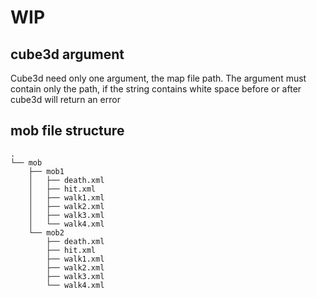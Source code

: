 # WIP

## cube3d argument

Cube3d need only one argument, the map file path.
The argument must contain only the path, if the string contains white space before or after cube3d will return an error

## mob file structure

```
.
└── mob
    ├── mob1
    │   ├── death.xml
    │   ├── hit.xml
    │   ├── walk1.xml
    │   ├── walk2.xml
    │   ├── walk3.xml
    │   └── walk4.xml
    └── mob2
        ├── death.xml
        ├── hit.xml
        ├── walk1.xml
        ├── walk2.xml
        ├── walk3.xml
        └── walk4.xml
```